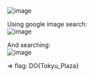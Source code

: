 ![image](https://user-images.githubusercontent.com/64829950/136954009-a5777771-4845-4e80-86ed-e38683af1876.png)


Using google image search: \
![image](https://user-images.githubusercontent.com/64829950/136953799-1b1e95f8-f891-489b-ad7d-694a5c866efd.png)

And searching: \
![image](https://user-images.githubusercontent.com/64829950/136954084-1d11a830-c5f5-43d5-b42b-b80dad8a0254.png)

=> flag: DO{Tokyu_Plaza}
